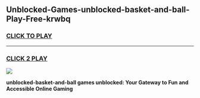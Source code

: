 
## Unblocked-Games-unblocked-basket-and-ball-Play-Free-krwbq
<h3>
<a href="https://premium76.site?title=unblocked-basket-and-ball&ref=12A">CLICK TO PLAY</a></h3>
<hr>

<h3>
<a href="https://premium76.site?title=unblocked-basket-and-ball&ref=12A">CLICK 2 PLAY</a>
  
</h3>

<a href="https://premium76.site?title=unblocked-basket-and-ball&ref=12A"><img src="https://clearcache.store/games.png"></a>


**unblocked-basket-and-ball games unblocked: Your Gateway to Fun and Accessible Online Gaming**
